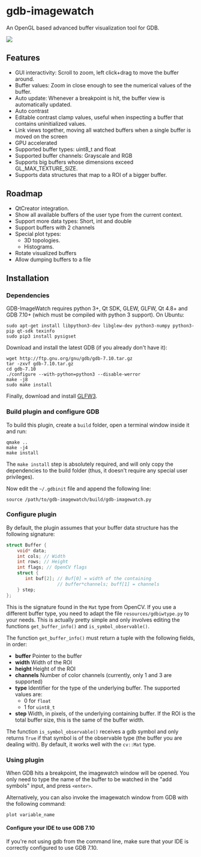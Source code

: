 # gdb-imagewatch
An OpenGL based advanced buffer visualization tool for GDB.

![](https://raw.githubusercontent.com/csantosbh/gdb-imagewatch/master/doc/sample_window.png)

## Features

* GUI interactivity: Scroll to zoom, left click+drag to move the buffer around.
* Buffer values: Zoom in close enough to see the numerical values of the
  buffer.
* Auto update: Whenever a breakpoint is hit, the buffer view is automatically
  updated.
* Auto contrast
* Editable contrast clamp values, useful when inspecting a buffer that contains
  uninitialized values.
* Link views together, moving all watched buffers when a single buffer is moved
  on the screen
* GPU accelerated
* Supported buffer types: uint8_t and float
* Supported buffer channels: Grayscale and RGB
* Supports big buffers whose dimensions exceed GL_MAX_TEXTURE_SIZE.
* Supports data structures that map to a ROI of a bigger buffer.

## Roadmap

* QtCreator integration.
* Show all available buffers of the user type from the current context.
* Support more data types: Short, int and double
* Support buffers with 2 channels
* Special plot types:
  * 3D topologies.
  * Histograms.
* Rotate visualized buffers
* Allow dumping buffers to a file

## Installation

### Dependencies

GDB-ImageWatch requires python 3+, Qt SDK, GLEW, GLFW, Qt 4.8+ and GDB 7.10+
(which must be compiled with python 3 support). On Ubuntu:

    sudo apt-get install libpython3-dev libglew-dev python3-numpy python3-pip qt-sdk texinfo
    sudo pip3 install pysigset

Download and install the latest GDB (if you already don't have it):

    wget http://ftp.gnu.org/gnu/gdb/gdb-7.10.tar.gz
    tar -zxvf gdb-7.10.tar.gz
    cd gdb-7.10
    ./configure --with-python=python3 --disable-werror
    make -j8
    sudo make install

Finally, download and install [GLFW3][1].

### Build plugin and configure GDB

To build this plugin, create a `build` folder, open a terminal window inside it
and run:

    qmake ..
    make -j4
    make install

The `make install` step is absolutely required, and will only copy the
dependencies to the build folder (thus, it doesn't require any special user
privileges).

Now edit the `~/.gdbinit` file and append the following line: 

    source /path/to/gdb-imagewatch/build/gdb-imagewatch.py



### Configure plugin

By default, the plugin assumes that your buffer data structure has the
following signature:

```cpp
struct Buffer {
    void* data;
    int cols; // Width
    int rows; // Height
    int flags; // OpenCV flags
    struct {
       int buf[2]; // Buf[0] = width of the containing
                   // buffer*channels; buff[1] = channels
    } step;
};
```

This is the signature found in the `Mat` type from OpenCV. If you use a
different buffer type, you need to adapt the file `resources/gdbiwtype.py` to
your needs. This is actually pretty simple and only involves editing the
functions `get_buffer_info()` and `is_symbol_observable()`.

The function `get_buffer_info()` must return a tuple with the following fields,
in order:

 * **buffer** Pointer to the buffer
 * **width**  Width of the ROI
 * **height** Height of the ROI 
 * **channels** Number of color channels (currently, only 1 and 3 are
   supported)
 * **type** Identifier for the type of the underlying buffer. The supported
   values are:
   * 0 for `float`
   * 1 for `uint8_t`
 * **step** Width, in pixels, of the underlying containing buffer. If the ROI
   is the total buffer size, this is the same of the buffer width.

The function `is_symbol_observable()` receives a gdb symbol and only returns
`True` if that symbol is of the observable type (the buffer you are dealing
with). By default, it works well with the `cv::Mat` type.

### Using plugin

When GDB hits a breakpoint, the imagewatch window will be opened. You only need
to type the name of the buffer to be watched in the "add symbols" input, and
press `<enter>`.

Alternatively, you can also invoke the imagewatch window from GDB with the
following command:

    plot variable_name

#### Configure your IDE to use GDB 7.10

If you're not using gdb from the command line, make sure that your IDE is
correctly configured to use GDB 7.10.


[1]: http://www.glfw.org/
